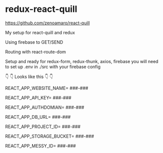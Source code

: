 redux-react-quill
=================

<https://github.com/zenoamaro/react-quill>

My setup for react-quill and redux

Using firebase to GET/SEND

Routing with react-route-dom

Setup and ready for redux-form, redux-thunk, axios, firebase
you will need to set up .env in ./src with your firebase config

👇 👇 Looks like this 👇 👇 

REACT\_APP\_WEBSITE\_NAME= \#\#\#-\#\#\#

REACT\_APP\_API\_KEY= \#\#\#-\#\#\#


REACT\_APP\_AUTHDOMIAN= \#\#\#-\#\#\#

REACT\_APP\_DB\_URL= \#\#\#-\#\#\#

REACT\_APP\_PROJECT\_ID= \#\#\#-\#\#\#

REACT\_APP\_STORAGE\_BUCKET= \#\#\#-\#\#\#

REACT\_APP\_MESSY\_ID= \#\#\#-\#\#\#
